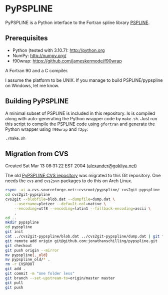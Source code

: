 # PyPSPLINE
PyPSPLINE is a Python interface to the Fortran spline library [PSPLINE](https://w3.pppl.gov/ntcc/PSPLINE/).

## Prerequisites

* Python (tested with 3.10.7): http://python.org
* NumPy: http://numpy.org/
* f90wrap: https://github.com/jameskermode/f90wrap

A Fortran 90 and a C compiler.

I assume the platform to be UNIX. If you manage to build PSPLINE/pypspline on Windows, let me know. 

## Building PyPSPLINE

A minimal subset of PSPLINE is included in this repository.
Is is compiled along with auto-generating the Python wrapper code by `make.sh`.
Just run this script to compile the PSPLINE code using `gfortran`
and generate the Python wrapper using `f90wrap` and `f2py`:

```bash
./make.sh
```
## Migration from CVS

Created Sat Mar 13 08:31:22 EST 2004 (alexander@gokliya.net)

The old [PyPSPLINE CVS repository](https://sourceforge.net/projects/pypspline/) was migrated to this Git repository.
One needs the `cvs` and `cvs2svn` packages to do this on Arch Linux.

```bash
rsync -ai a.cvs.sourceforge.net::cvsroot/pypspline/ cvs2git-pypspline
cd cvs2git-pypspline
cvs2git --blobfile=blob.dat --dumpfile=dump.dat \
    --username=pletzer --default-eol=native \
    --encoding=utf8 --encoding=latin1 --fallback-encoding=ascii \
    .
cd ..
mkdir pypspline
cd pypspline
git init
cat ../cvs2git-pypspline/blob.dat ../cvs2git-pypspline/dump.dat | git fast-import
git remote add origin git@github.com:jonathanschilling/pypspline.git
git checkout
git push origin --mirror
mv pypspline{,_old}
mv pypspline_old/* .
rm -r CVSROOT
git add .
git commit -m "one folder less"
git branch --set-upstream-to=origin/master master
git pull
git push
```
